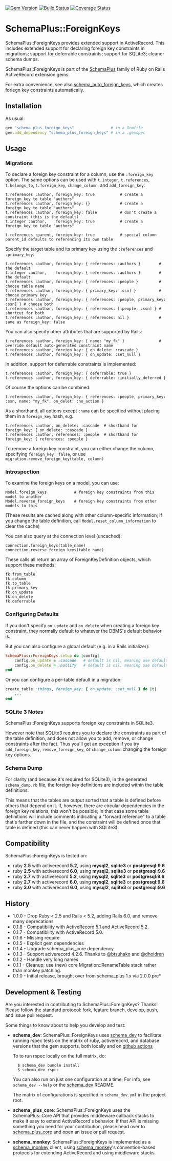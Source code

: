 [![Gem Version](https://badge.fury.io/rb/schema_plus_foreign_keys.svg)](http://badge.fury.io/rb/schema_plus_foreign_keys)
[![Build Status](https://github.com/SchemaPlus/schema_plus_foreign_keys/actions/workflows/prs.yml/badge.svg)](https://github.com/SchemaPlus/schema_plus_foreign_keys/actions)
[![Coverage Status](https://coveralls.io/repos/github/SchemaPlus/schema_plus_foreign_keys/badge.svg)](https://coveralls.io/github/SchemaPlus/schema_plus_foreign_keys)

# SchemaPlus::ForeignKeys

SchemaPlus::ForeignKeys provides extended support in ActiveRecord.  This includes extended support for declaring
foreign key constraints in migrations; support for deferrable constraints; support for SQLite3; cleaner schema dumps.

SchemaPlus::ForeignKeys is part of the [SchemaPlus](https://github.com/SchemaPlus/) family of Ruby on Rails ActiveRecord
extension gems.

For extra convenience, see also [schema_auto_foreign_keys](https://github.com/SchemaPlus/schema_auto_foreign_keys),
which creates foriegn key constraints automatically.


## Installation

<!-- SCHEMA_DEV: TEMPLATE INSTALLATION - begin -->
<!-- These lines are auto-inserted from a schema_dev template -->
As usual:

```ruby
gem "schema_plus_foreign_keys"                # in a Gemfile
gem.add_dependency "schema_plus_foreign_keys" # in a .gemspec
```

<!-- SCHEMA_DEV: TEMPLATE INSTALLATION - end -->

## Usage

### Migrations

To declare a foreign key constraint for a column, use the `:foreign_key`
option.  The same options can be used with `t.integer`, `t.references`, `t.belongs_to`, `t.foreign_key`,
`change_column`, and `add_foreign_key`:

    t.references :author, foreign_key: true           # create a foreign_key to table "authors"
    t.references :author, foreign_key: {}             # create a foreign_key to table "authors"
    t.references :author, foreign_key: false          # don't create a constraint (this is the default)
    t.integer :author,    foreign_key: true           # create a foreign_key to table "authors"

    t.references :parent, foreign_key: true           # special column parent_id defaults to referencing its own table

Specify the target table and its primary key using the `:references` and `:primary_key`:

    t.references :author, foreign_key: { references: :authors }        # the default
    t.integer :author,    foreign_key: { references: :authors }        # the default
    t.references :author, foreign_key: { references: :people }         # choose table name
    t.references :author, foreign_key: { primary_key: :ssn] }          # choose primary key
    t.references :author, foreign_key: { references: :people, primary_key: :ssn] } # choose both
    t.references :author, foreign_key: { references: [:people, :ssn] } # shortcut for both
    t.references :author, foreign_key: { references: nil }             # same as foreign_key: false

You can also specify other attributes that are supported by Rails:

    t.references :author, foreign_key: { name: "my_fk" }               # override default auto-generated constraint name
    t.references :author, foreign_key: { on_delete: :cascade }
    t.references :author, foreign_key: { on_update: :set_null }

In addition, support for deferrable constraints is implemented:

    t.references :author, foreign_key: { deferrable: true }
    t.references :author, foreign_key: { deferrable: :initially_deferred }

Of course the options can be combined:

    t.references :author, foreign_key: { references: :people, primary_key: :ssn, name: "my_fk", on_delet: :no_action }


As a shorthand, all options except `:name` can be specified without placing
them in a `foreign_key` hash, e.g.

    t.references :author, on_delete: :cascade  # shorthand for foreign_key: { on_delete: :cascade }
    t.references :author, references: :people  # shorthand for foreign_key: { references: :people }

To remove a foreign key constraint, you can either change the column, specifying `foreign_key: false`, or
use `migration.remove_foreign_key(table, column)`

### Introspection

To examine the foreign keys on a model, you can use:

    Model.foreign_keys            # foreign key constraints from this model to another
    Model.reverse_foreign_keys    # foreign key constraints from other models to this

(These results are cached along with other column-specific information; if you change the table definition, call `Model.reset_column_information` to clear the cache)

You can also query at the connection level (uncached):

    connection.foreign_keys(table_name)
    connection.reverse_foreign_keys(table_name)

These calls all return an array of ForeignKeyDefinition objects, which support these methods:

    fk.from_table
    fk.column
    fk.to_table
    fk.primary_key
    fk.on_update
    fk.on_delete
    fk.deferrable

### Configuring Defaults

If you don't specify `on_update` and `on_delete` when creating a foreign key
constraint, they normally default to whatever the DBMS's default behavior is.

But you can also configure a global default (e.g. in a Rails initializer):

```ruby
SchemaPlus::ForeignKeys.setup do |config|
    config.on_update = :cascade   # default is nil, meaning use default dbms behavior
    config.on_delete = :nullify   # default is nil, meaning use default dbms behavior
end
```

Or you can configure a per-table default in a migration:

```ruby
create_table :things, foreign_key: { on_update: :set_null } do |t|
    ...
end
```

### SQLite 3 Notes

SchemaPlus::ForeignKeys supports foreign key constraints in SQLite3. 

However note that SQLite3 requires you to declare the constraints as part of
the table definition, and does not allow you to add, remove, or change
constraints after the fact.  Thus you'll get an exception if you try
`add_foreign_key`, `remove_foreign_key`, or `change_column` changing the
foreign key options.


### Schema Dump

For clarity (and because it's required for SQLite3), in the generated `schema_dump.rb` file, the foreign key
definitions are included within the table definitions.

This means that the tables are output sorted that a table is
defined before others that depend on it.  If, however, there are circular dependencies in the
foreign key relations, this won't be possible; In that case some table definitions will include comments indicating
a "forward reference" to a table that's farther down in the file, and the constraint will be defined once that table
is defined (this can never happen with SQLite3).


## Compatibility

SchemaPlus::ForeignKeys is tested on:

<!-- SCHEMA_DEV: MATRIX - begin -->
<!-- These lines are auto-generated by schema_dev based on schema_dev.yml -->
* ruby **2.5** with activerecord **5.2**, using **mysql2**, **sqlite3** or **postgresql:9.6**
* ruby **2.5** with activerecord **6.0**, using **mysql2**, **sqlite3** or **postgresql:9.6**
* ruby **2.7** with activerecord **5.2**, using **mysql2**, **sqlite3** or **postgresql:9.6**
* ruby **2.7** with activerecord **6.0**, using **mysql2**, **sqlite3** or **postgresql:9.6**
* ruby **3.0** with activerecord **6.0**, using **mysql2**, **sqlite3** or **postgresql:9.6**

<!-- SCHEMA_DEV: MATRIX - end -->

## History

* 1.0.0 - Drop Ruby < 2.5 and Rails < 5.2, adding Rails 6.0, and remove many deprecations
* 0.1.8 - Compatibility with ActiveRecord 5.1 and ActiveRecord 5.2.
* 0.1.7 - Compatibility with ActiveRecord 5.0.
* 0.1.6 - Missing require
* 0.1.5 - Explicit gem dependencies
* 0.1.4 - Upgrade schema_plus_core dependency
* 0.1.3 - Support aciverecord 4.2.6.  Thanks to [@btsuhako](https://github.com/SchemaPlus/schema_plus_foreign_keys/issues?q=is%3Apr+is%3Aopen+author%3Abtsuhako) and [@dholdren](https://github.com/SchemaPlus/schema_plus_foreign_keys/issues?q=is%3Apr+is%3Aopen+author%3Adholdren)
* 0.1.2 - Handle very long names
* 0.1.1 - Cleanup; use (new) core Migration::RenameTable stack rather than monkey patching.
* 0.1.0 - Initial release, brought over from schema_plus 1.x via 2.0.0.pre*

## Development & Testing

Are you interested in contributing to SchemaPlus::ForeignKeys?  Thanks!  Please follow
the standard protocol: fork, feature branch, develop, push, and issue pull
request.

Some things to know about to help you develop and test:

<!-- SCHEMA_DEV: TEMPLATE USES SCHEMA_DEV - begin -->
<!-- These lines are auto-inserted from a schema_dev template -->
* **schema_dev**:  SchemaPlus::ForeignKeys uses [schema_dev](https://github.com/SchemaPlus/schema_dev) to
  facilitate running rspec tests on the matrix of ruby, activerecord, and database
  versions that the gem supports, both locally and on
  [github actions](https://github.com/SchemaPlus/schema_plus_foreign_keys/actions)

  To to run rspec locally on the full matrix, do:

        $ schema_dev bundle install
        $ schema_dev rspec

  You can also run on just one configuration at a time;  For info, see `schema_dev --help` or the [schema_dev](https://github.com/SchemaPlus/schema_dev) README.

  The matrix of configurations is specified in `schema_dev.yml` in
  the project root.

<!-- SCHEMA_DEV: TEMPLATE USES SCHEMA_DEV - end -->

<!-- SCHEMA_DEV: TEMPLATE USES SCHEMA_PLUS_CORE - begin -->
<!-- These lines are auto-inserted from a schema_dev template -->
* **schema_plus_core**: SchemaPlus::ForeignKeys uses the SchemaPlus::Core API that
  provides middleware callback stacks to make it easy to extend
  ActiveRecord's behavior.  If that API is missing something you need for
  your contribution, please head over to
  [schema_plus_core](https://github.com/SchemaPlus/schema_plus_core) and open
  an issue or pull request.

<!-- SCHEMA_DEV: TEMPLATE USES SCHEMA_PLUS_CORE - end -->

<!-- SCHEMA_DEV: TEMPLATE USES SCHEMA_MONKEY - begin -->
<!-- These lines are auto-inserted from a schema_dev template -->
* **schema_monkey**: SchemaPlus::ForeignKeys is implemented as a
  [schema_monkey](https://github.com/SchemaPlus/schema_monkey) client,
  using [schema_monkey](https://github.com/SchemaPlus/schema_monkey)'s
  convention-based protocols for extending ActiveRecord and using middleware stacks.

<!-- SCHEMA_DEV: TEMPLATE USES SCHEMA_MONKEY - end -->
